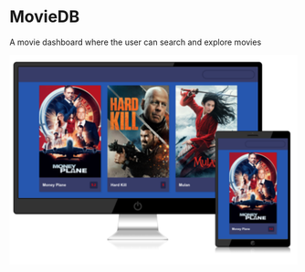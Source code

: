 # MovieDB
A movie dashboard where the user can search and explore movies

<img src="Moviepreview.png"/>

